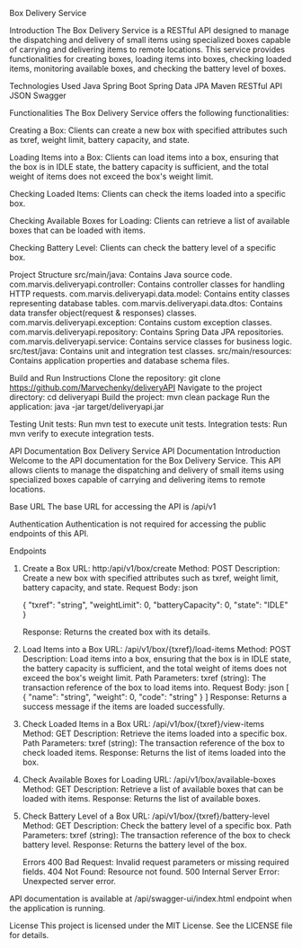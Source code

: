 Box Delivery Service

Introduction
The Box Delivery Service is a RESTful API designed to manage the dispatching and delivery of small items using specialized boxes capable of carrying and delivering items to remote locations. This service provides functionalities for creating boxes, loading items into boxes, checking loaded items, monitoring available boxes, and checking the battery level of boxes.

Technologies Used
Java
Spring Boot
Spring Data JPA
Maven
RESTful API
JSON
Swagger

Functionalities
The Box Delivery Service offers the following functionalities:

Creating a Box: Clients can create a new box with specified attributes such as txref, weight limit, battery capacity, and state.

Loading Items into a Box: Clients can load items into a box, ensuring that the box is in IDLE state, the battery capacity is sufficient, and the total weight of items does not exceed the box's weight limit.

Checking Loaded Items: Clients can check the items loaded into a specific box.

Checking Available Boxes for Loading: Clients can retrieve a list of available boxes that can be loaded with items.

Checking Battery Level: Clients can check the battery level of a specific box.

Project Structure
src/main/java: Contains Java source code.
com.marvis.deliveryapi.controller: Contains controller classes for handling HTTP requests.
com.marvis.deliveryapi.data.model: Contains entity classes representing database tables.
com.marvis.deliveryapi.data.dtos: Contains data transfer object(request & responses) classes.
com.marvis.deliveryapi.exception: Contains custom exception classes.
com.marvis.deliveryapi.repository: Contains Spring Data JPA repositories.
com.marvis.deliveryapi.service: Contains service classes for business logic.
src/test/java: Contains unit and integration test classes.
src/main/resources: Contains application properties and database schema files.

Build and Run Instructions
Clone the repository: git clone <https://github.com/Marvechenky/deliveryAPI>
Navigate to the project directory: cd deliveryapi
Build the project: mvn clean package
Run the application: java -jar target/deliveryapi.jar

Testing
Unit tests: Run mvn test to execute unit tests.
Integration tests: Run mvn verify to execute integration tests.

API Documentation
Box Delivery Service API Documentation
Introduction
Welcome to the API documentation for the Box Delivery Service. This API allows clients to manage the dispatching and delivery of small items using specialized boxes capable of carrying and delivering items to remote locations.

Base URL
The base URL for accessing the API is /api/v1

Authentication
Authentication is not required for accessing the public endpoints of this API.

Endpoints
1. Create a Box
   URL: http:/api/v1/box/create
   Method: POST
   Description: Create a new box with specified attributes such as txref, weight limit, battery capacity, and state.
   Request Body:
   json
   

   {
   "txref": "string",
   "weightLimit": 0,
   "batteryCapacity": 0,
   "state": "IDLE"
   }

   Response: Returns the created box with its details.

2. Load Items into a Box
   URL: /api/v1/box/{txref}/load-items
   Method: POST
   Description: Load items into a box, ensuring that the box is in IDLE state, the battery capacity is sufficient, and the total weight of items does not exceed the box's weight limit.
   Path Parameters:
   txref (string): The transaction reference of the box to load items into.
   Request Body:
   json
   [
   {
   "name": "string",
   "weight": 0,
   "code": "string"
   }
   ]
   Response: Returns a success message if the items are loaded successfully.

3. Check Loaded Items in a Box
   URL: /api/v1/box/{txref}/view-items
   Method: GET
   Description: Retrieve the items loaded into a specific box.
   Path Parameters:
   txref (string): The transaction reference of the box to check loaded items.
   Response: Returns the list of items loaded into the box.

4. Check Available Boxes for Loading
   URL: /api/v1/box/available-boxes
   Method: GET
   Description: Retrieve a list of available boxes that can be loaded with items.
   Response: Returns the list of available boxes.

5. Check Battery Level of a Box
   URL: /api/v1/box/{txref}/battery-level
   Method: GET
   Description: Check the battery level of a specific box.
   Path Parameters:
   txref (string): The transaction reference of the box to check battery level.
   Response: Returns the battery level of the box.

   Errors
   400 Bad Request: Invalid request parameters or missing required fields.
   404 Not Found: Resource not found.
   500 Internal Server Error: Unexpected server error.

API documentation is available at /api/swagger-ui/index.html endpoint when the application is running.


License
This project is licensed under the MIT License. See the LICENSE file for details.

